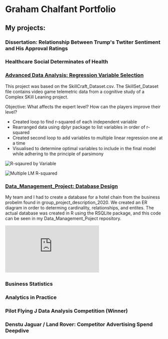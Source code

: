 # Graham Chalfant Portfolio
## My projects:

### Dissertation: Relationship Between Trump's Twtiter Sentiment and His Approval Ratings


### Healthcare Social Determinates of Health 


### [Advanced Data Analysis: Regression Variable Selection ](https://github.com/GrahamChalfant/Advanced_Data_Analysis_Project)

This project was based on the SkillCraft_Dataset.csv. The SkillSet_Dataset file contains video game telemetric data from a cognitive study of a Complex SKill Leaning project.

Objective: What affects the expert level? How can the players improve their level?

- Created loop to find r-squared of each independent variable
- Rearranged data using dplyr package to list variables in order of r-squared
- Created second loop to add variables to multiple linear regression one at a time
- Visualised to determine optimal variables to include in the final model while adhering to the principle of parsimony

![R-sqaured by Variable](https://user-images.githubusercontent.com/70036009/129126071-91d66901-c239-4499-8837-e1a6abe405db.png)


![Multiple LM R-squared](https://user-images.githubusercontent.com/70036009/129126196-9b064030-e62c-486a-ae9e-93e51074c79e.png)



### [Data_Management_Project: Database Design](https://github.com/GrahamChalfant/Data_Management_Project)

My team and I had to create a database for a hotel chain from the business probelm found in group_project_description_2020. We created an ER diagram in order to determing cardinality, relationships, and entites. The actual database was created in R using the RSQLite package, and this code can be seen in my Data_Management_Poject repository. 

![ER Diagram](https://github.com/GrahamChalfant/Data_Management_Project/blob/main/DM-PartA_final.pdf)

### Business Statistics 


### Analytics in Practice 


### Pilot Flying J Data Analysis Competition (Winner) 


### Denstu Jaguar / Land Rover: Competitor Advertising Spend Deepdive 

